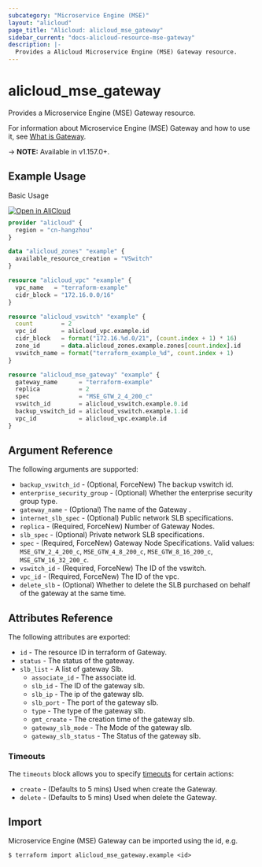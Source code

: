 ```yaml
---
subcategory: "Microservice Engine (MSE)"
layout: "alicloud"
page_title: "Alicloud: alicloud_mse_gateway"
sidebar_current: "docs-alicloud-resource-mse-gateway"
description: |-
  Provides a Alicloud Microservice Engine (MSE) Gateway resource.
---
```


# alicloud\_mse\_gateway

Provides a Microservice Engine (MSE) Gateway resource.

For information about Microservice Engine (MSE) Gateway and how to use it, see [What is Gateway](https://help.aliyun.com/document_detail/347638.html).

-> **NOTE:** Available in v1.157.0+.

## Example Usage

Basic Usage

<div style="display: block;margin-bottom: 40px;"><div class="oics-button" style="float: right;position: absolute;margin-bottom: 10px;">
  <a href="https://api.aliyun.com/terraform?resource=alicloud_mse_gateway&exampleId=4623b44d-e20a-2904-4bdb-291791729664050253bc&activeTab=example&spm=docs.r.mse_gateway.0.4623b44de2&intl_lang=EN_US" target="_blank">
    <img alt="Open in AliCloud" src="https://img.alicdn.com/imgextra/i1/O1CN01hjjqXv1uYUlY56FyX_!!6000000006049-55-tps-254-36.svg" style="max-height: 44px; max-width: 100%;">
  </a>
</div></div>

```terraform
provider "alicloud" {
  region = "cn-hangzhou"
}

data "alicloud_zones" "example" {
  available_resource_creation = "VSwitch"
}

resource "alicloud_vpc" "example" {
  vpc_name   = "terraform-example"
  cidr_block = "172.16.0.0/16"
}

resource "alicloud_vswitch" "example" {
  count        = 2
  vpc_id       = alicloud_vpc.example.id
  cidr_block   = format("172.16.%d.0/21", (count.index + 1) * 16)
  zone_id      = data.alicloud_zones.example.zones[count.index].id
  vswitch_name = format("terraform_example_%d", count.index + 1)
}

resource "alicloud_mse_gateway" "example" {
  gateway_name      = "terraform-example"
  replica           = 2
  spec              = "MSE_GTW_2_4_200_c"
  vswitch_id        = alicloud_vswitch.example.0.id
  backup_vswitch_id = alicloud_vswitch.example.1.id
  vpc_id            = alicloud_vpc.example.id
}
```

## Argument Reference

The following arguments are supported:

* `backup_vswitch_id` - (Optional, ForceNew) The backup vswitch id.
* `enterprise_security_group` - (Optional) Whether the enterprise security group type.
* `gateway_name` - (Optional) The name of the Gateway .
* `internet_slb_spec` - (Optional) Public network SLB specifications.
* `replica` - (Required, ForceNew) Number of Gateway Nodes.
* `slb_spec` - (Optional) Private network SLB specifications.
* `spec` - (Required, ForceNew) Gateway Node Specifications. Valid values: `MSE_GTW_2_4_200_c`, `MSE_GTW_4_8_200_c`, `MSE_GTW_8_16_200_c`, `MSE_GTW_16_32_200_c`.
* `vswitch_id` - (Required, ForceNew) The ID of the vswitch.
* `vpc_id` - (Required, ForceNew) The ID of the vpc.
* `delete_slb` - (Optional) Whether to delete the SLB purchased on behalf of the gateway at the same time.

## Attributes Reference

The following attributes are exported:

* `id` - The resource ID in terraform of Gateway.
* `status` - The status of the gateway.
* `slb_list` - A list of gateway Slb.
  * `associate_id` - The associate id.
  * `slb_id` - The ID of the gateway slb.
  * `slb_ip` - The ip of the gateway slb.
  * `slb_port` - The port of the gateway slb.
  * `type` - The type of the gateway slb.
  * `gmt_create` - The creation time of the gateway slb.
  * `gateway_slb_mode` - The Mode of the gateway slb.
  * `gateway_slb_status` - The Status of the gateway slb.

### Timeouts

The `timeouts` block allows you to specify [timeouts](https://www.terraform.io/docs/configuration-0-11/resources.html#timeouts) for certain actions:

* `create` - (Defaults to 5 mins) Used when create the Gateway.
* `delete` - (Defaults to 5 mins) Used when delete the Gateway.

## Import

Microservice Engine (MSE) Gateway can be imported using the id, e.g.

```shell
$ terraform import alicloud_mse_gateway.example <id>
```